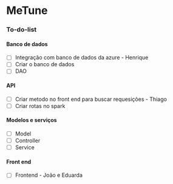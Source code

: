 # MeTune


### To-do-list

#### Banco de dados
- [ ] Integração com banco de dados da azure - Henrique
- [ ] Criar o banco de dados 
- [ ] DAO

#### API
- [ ] Criar metodo no front end para buscar requesições - Thiago
- [ ] Criar rotas no spark

#### Modelos e serviços
- [ ] Model
- [ ] Controller
- [ ] Service

#### Front end
- [ ] Frontend - João e Eduarda
